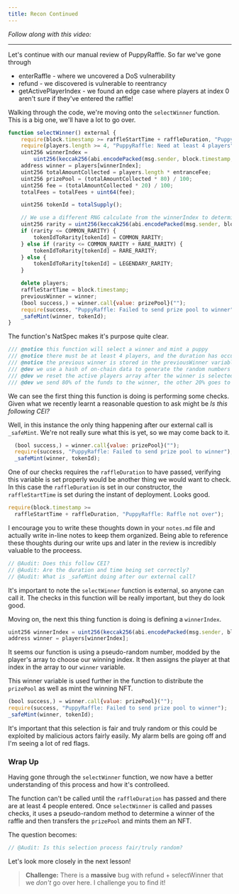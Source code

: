 ```yaml
---
title: Recon Continued
---
```


_Follow along with this video:_

---

Let's continue with our manual review of PuppyRaffle. So far we've gone through

- enterRaffle - where we uncovered a DoS vulnerability
- refund - we discovered is vulnerable to reentrancy
- getActivePlayerIndex - we found an edge case where players at index 0 aren't sure if they've entered the raffle!

Walking through the code, we're moving onto the `selectWinner` function. This is a big one, we'll have a lot to go over.

```js
function selectWinner() external {
    require(block.timestamp >= raffleStartTime + raffleDuration, "PuppyRaffle: Raffle not over");
    require(players.length >= 4, "PuppyRaffle: Need at least 4 players");
    uint256 winnerIndex =
        uint256(keccak256(abi.encodePacked(msg.sender, block.timestamp, block.difficulty))) % players.length;
    address winner = players[winnerIndex];
    uint256 totalAmountCollected = players.length * entranceFee;
    uint256 prizePool = (totalAmountCollected * 80) / 100;
    uint256 fee = (totalAmountCollected * 20) / 100;
    totalFees = totalFees + uint64(fee);

    uint256 tokenId = totalSupply();

    // We use a different RNG calculate from the winnerIndex to determine rarity
    uint256 rarity = uint256(keccak256(abi.encodePacked(msg.sender, block.difficulty))) % 100;
    if (rarity <= COMMON_RARITY) {
        tokenIdToRarity[tokenId] = COMMON_RARITY;
    } else if (rarity <= COMMON_RARITY + RARE_RARITY) {
        tokenIdToRarity[tokenId] = RARE_RARITY;
    } else {
        tokenIdToRarity[tokenId] = LEGENDARY_RARITY;
    }

    delete players;
    raffleStartTime = block.timestamp;
    previousWinner = winner;
    (bool success,) = winner.call{value: prizePool}("");
    require(success, "PuppyRaffle: Failed to send prize pool to winner");
    _safeMint(winner, tokenId);
}
```

The function's NatSpec makes it's purpose quite clear.

```js
/// @notice this function will select a winner and mint a puppy
/// @notice there must be at least 4 players, and the duration has occurred
/// @notice the previous winner is stored in the previousWinner variable
/// @dev we use a hash of on-chain data to generate the random numbers
/// @dev we reset the active players array after the winner is selected
/// @dev we send 80% of the funds to the winner, the other 20% goes to the feeAddress
```

We can see the first thing this function is doing is performing some checks. Given what we recently learnt a reasonable question to ask might be _Is this following CEI?_

Well, in this instance the only thing happening after our external call is `_safeMint`. We're not really sure what this is yet, so we may come back to it.

```js
  (bool success,) = winner.call{value: prizePool}("");
  require(success, "PuppyRaffle: Failed to send prize pool to winner");
  _safeMint(winner, tokenId);
```

One of our checks requires the `raffleDuration` to have passed, verifying this variable is set properly would be another thing we would want to check. In this case the `raffleDuration` is set in our constructor, the `raffleStartTime` is set during the instant of deployment. Looks good.

```js
require(block.timestamp >=
  raffleStartTime + raffleDuration, "PuppyRaffle: Raffle not over");
```

I encourage you to write these thoughts down in your `notes.md` file and actually write in-line notes to keep them organized. Being able to reference these thoughts during our write ups and later in the review is incredibly valuable to the proceess.

```js
// @Audit: Does this follow CEI?
// @Audit: Are the duration and time being set correctly?
// @Audit: What is _safeMint doing after our external call?
```

It's important to note the `selectWinner` function is external, so anyone can call it. The checks in this function will be really important, but they do look good.

Moving on, the next this thing function is doing is defining a `winnerIndex`.

```js
uint256 winnerIndex = uint256(keccak256(abi.encodePacked(msg.sender, block.timestamp, block.difficulty))) % players.length;
address winner = players[winnerIndex];
```

It seems our function is using a pseudo-random number, modded by the player's array to choose our winning index. It then assigns the player at that index in the array to our `winner` variable.

This winner variable is used further in the function to distribute the `prizePool` as well as mint the winning NFT.

```js
(bool success,) = winner.call{value: prizePool}("");
require(success, "PuppyRaffle: Failed to send prize pool to winner");
_safeMint(winner, tokenId);
```

It's important that this selection is fair and truly random or this could be exploited by malicious actors fairly easily. My alarm bells are going off and I'm seeing a lot of red flags.

### Wrap Up

Having gone through the `selectWinner` function, we now have a better understanding of this process and how it's controlleed.

The function can't be called until the `raffleDuration` has passed and there are at least 4 people entered. Once `selectWinner` is called and passes checks, it uses a pseudo-random method to determine a winner of the raffle and then transfers the `prizePool` and mints them an NFT.

The question becomes:

```js
// @Audit: Is this selection process fair/truly random?
```

Let's look more closely in the next lesson!

> **Challenge:** There is a **massive** bug with refund + selectWinner that we _don't_ go over here. I challenge you to find it!

